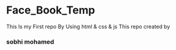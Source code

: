 # Face_Book_Temp
This Is my First repo
By Using  html & css & js
This repo created by <h3>sobhi mohamed</h3>

